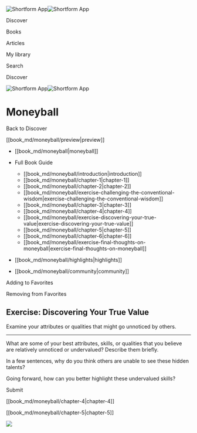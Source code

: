![Shortform App](/img/logo.36a2399e.svg)![Shortform App](/img/logo-dark.70c1b072.svg)

Discover

Books

Articles

My library

Search

Discover

![Shortform App](/img/logo.36a2399e.svg)![Shortform App](/img/logo-dark.70c1b072.svg)

# Moneyball

Back to Discover

[[book_md/moneyball/preview|preview]]

  * [[book_md/moneyball|moneyball]]
  * Full Book Guide

    * [[book_md/moneyball/introduction|introduction]]
    * [[book_md/moneyball/chapter-1|chapter-1]]
    * [[book_md/moneyball/chapter-2|chapter-2]]
    * [[book_md/moneyball/exercise-challenging-the-conventional-wisdom|exercise-challenging-the-conventional-wisdom]]
    * [[book_md/moneyball/chapter-3|chapter-3]]
    * [[book_md/moneyball/chapter-4|chapter-4]]
    * [[book_md/moneyball/exercise-discovering-your-true-value|exercise-discovering-your-true-value]]
    * [[book_md/moneyball/chapter-5|chapter-5]]
    * [[book_md/moneyball/chapter-6|chapter-6]]
    * [[book_md/moneyball/exercise-final-thoughts-on-moneyball|exercise-final-thoughts-on-moneyball]]
  * [[book_md/moneyball/highlights|highlights]]
  * [[book_md/moneyball/community|community]]



Adding to Favorites 

Removing from Favorites 

## Exercise: Discovering Your True Value

Examine your attributes or qualities that might go unnoticed by others.

* * *

What are some of your best attributes, skills, or qualities that you believe are relatively unnoticed or undervalued? Describe them briefly.

In a few sentences, why do you think others are unable to see these hidden talents?

Going forward, how can you better highlight these undervalued skills?

Submit 

[[book_md/moneyball/chapter-4|chapter-4]]

[[book_md/moneyball/chapter-5|chapter-5]]

![](https://bat.bing.com/action/0?ti=56018282&Ver=2&mid=bbbd20ad-1bae-4020-9afd-9a65b459a46d&sid=f30c5e70639211ee87d33f0876d93783&vid=f30c9700639211eeb3a75d830392c94f&vids=0&msclkid=N&pi=0&lg=en-US&sw=800&sh=600&sc=24&nwd=1&tl=Shortform%20%7C%20Moneyball&p=https%3A%2F%2Fwww.shortform.com%2Fapp%2Fbook%2Fmoneyball%2Fexercise-discovering-your-true-value&r=&lt=451&evt=pageLoad&sv=1&rn=937202)

